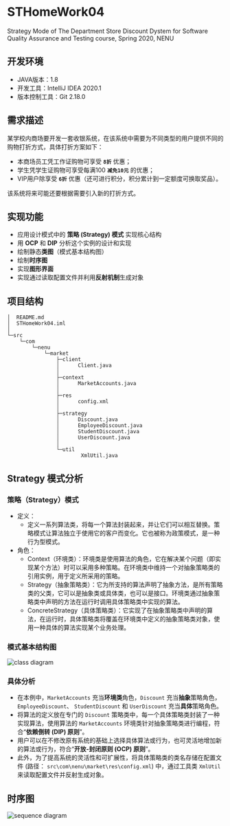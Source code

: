 # STHomeWork04
Strategy Mode of The Department Store Discount Dystem for Software Quality Assurance and Testing course, Spring 2020, NENU 

## 开发环境
- JAVA版本：1.8
- 开发工具：IntelliJ IDEA 2020.1
- 版本控制工具：Git 2.18.0

## 需求描述
某学校内商场要开发一套收银系统，在该系统中需要为不同类型的用户提供不同的购物打折方式，具体打折方案如下：

- 本商场员工凭工作证购物可享受 **`8折`** 优惠；
- 学生凭学生证购物可享受每满100 **`减免10元`** 的优惠；
- VIP用户除享受 **`6折`** 优惠（还可进行积分，积分累计到一定额度可换取奖品）。

该系统将来可能还要根据需要引入新的打折方式。

## 实现功能
- 应用设计模式中的 **策略 (Strategy) 模式** 实现核心结构
- 用 **OCP** 和 **DIP** 分析这个实例的设计和实现
- 绘制静态**类图**（模式基本结构图）
- 绘制**时序图**
- 实现**图形界面**
- 实现通过读取配置文件并利用**反射机制**生成对象

## 项目结构
```
│  README.md
│  STHomeWork04.iml
│                         
└─src
    └─com
        └─nenu
            └─market
                ├─client
                │      Client.java
                │      
                ├─context
                │      MarketAccounts.java
                │      
                ├─res
                │      config.xml
                │      
                ├─strategy
                │      Discount.java
                │      EmployeeDiscount.java
                │      StudentDiscount.java
                │      UserDiscount.java
                │      
                └─util
                        XmlUtil.java
```

## Strategy 模式分析
### 策略（Strategy）模式
- 定义：
    - 定义一系列算法类，将每一个算法封装起来，并让它们可以相互替换。策略模式让算法独立于使用它的客户而变化。它也被称为政策模式，是一种行为型模式。
- 角色：
    - Context（环境类）：环境类是使用算法的角色，它在解决某个问题（即实现某个方法）时可以采用多种策略。在环境类中维持一个对抽象策略类的引用实例，用于定义所采用的策略。
    - Strategy（抽象策略类）：它为所支持的算法声明了抽象方法，是所有策略类的父类，它可以是抽象类或具体类，也可以是接口。环境类通过抽象策略类中声明的方法在运行时调用具体策略类中实现的算法。
    - ConcreteStrategy（具体策略类）：它实现了在抽象策略类中声明的算法，在运行时，具体策略类将覆盖在环境类中定义的抽象策略类对象，使用一种具体的算法实现某个业务处理。

### 模式基本结构图

![class diagram](https://cdn.jsdelivr.net/gh/leungll/ImgHosting/img/类图.png)

### 具体分析
- 在本例中，`MarketAccounts` 充当**环境类**角色，`Discount` 充当**抽象**策略角色， `EmployeeDiscount`、 `StudentDiscount` 和 `UserDiscount` 充当**具体**策略角色。
- 将算法的定义放在专门的 `Discount` 策略类中，每一个具体策略类封装了一种实现算法，使用算法的 `MarketAccounts` 环境类针对抽象策略类进行编程，符合“**依赖倒转 (DIP) 原则**”。
- 用户可以在不修改原有系统的基础上选择具体算法或行为，也可灵活地增加新的算法或行为，符合“**开放-封闭原则 (OCP) 原则**”。
- 此外，为了提高系统的灵活性和可扩展性，将具体策略类的类名存储在配置文件 (路径： `src\com\nenu\market\res\config.xml`) 中，通过工具类 `XmlUtil` 来读取配置文件并反射生成对象。

## 时序图
![sequence diagram](https://cdn.jsdelivr.net/gh/leungll/ImgHosting/img/时序图.png)

